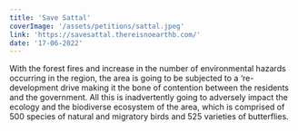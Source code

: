 ```yaml
---
title: 'Save Sattal'
coverImage: '/assets/petitions/sattal.jpeg'
link: 'https://savesattal.thereisnoearthb.com/'
date: '17-06-2022'
---
```


With the forest fires and increase in the number of environmental hazards occurring in the region, the area is going to be subjected to a ‘re-development drive making it the bone of contention between the residents and the government. All this is inadvertently going to adversely impact the ecology and the biodiverse ecosystem of the area, which is comprised of 500 species of natural and migratory birds and 525 varieties of butterflies.
